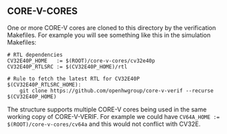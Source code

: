 ## CORE-V-CORES
One or more CORE-V cores are cloned to this directory by the verification
Makefiles.  For example you will see something like this in the simulation
Makefiles:
```
# RTL dependencies
CV32E40P_HOME   := $(ROOT)/core-v-cores/cv32e40p
CV32E40P_RTLSRC := $(CV32E40P_HOME)/rtl 

# Rule to fetch the latest RTL for CV32E40P
$(CV32E40P_RTLSRC_HOME):
	git clone https://github.com/openhwgroup/core-v-verif --recurse $(CV32E40P_HOME)
```
The structure supports multiple CORE-V cores being used in the same working copy
of CORE-V-VERIF.  For example we could have
`CV64A_HOME := $(ROOT)/core-v-cores/cv64a` and this would not conflict with CV32E.
